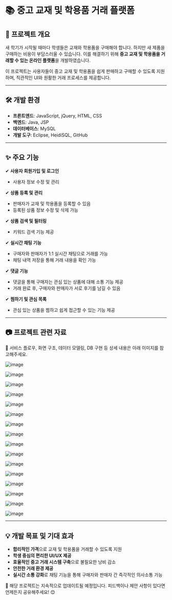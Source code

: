 # 📚 중고 교재 및 학용품 거래 플랫폼

## 🏫 프로젝트 개요
새 학기가 시작될 때마다 학생들은 교재와 학용품을 구매해야 합니다. 하지만 새 제품을 구매하는 비용이 부담스러울 수 있습니다. 이를 해결하기 위해 **중고 교재 및 학용품을 거래할 수 있는 온라인 플랫폼**을 개발하였습니다.

이 프로젝트는 사용자들이 중고 교재 및 학용품을 쉽게 판매하고 구매할 수 있도록 지원하며, 직관적인 UI와 원활한 거래 프로세스를 제공합니다.

---

## 🛠 개발 환경
- **프론트엔드**: JavaScript, jQuery, HTML, CSS
- **백엔드**: Java, JSP
- **데이터베이스**: MySQL
- **개발 도구**: Eclipse, HeidiSQL, GitHub

---

## ✨ 주요 기능
✔ **사용자 회원가입 및 로그인**
   - 사용자 정보 수정 및 관리
   
✔ **상품 등록 및 관리**
   - 판매자가 교재 및 학용품을 등록할 수 있음
   - 등록된 상품 정보 수정 및 삭제 가능
   
✔ **상품 검색 및 필터링**
   - 키워드 검색 기능 제공

✔ **실시간 채팅 기능**
   - 구매자와 판매자가 1:1 실시간 채팅으로 거래를 가능
   - 채팅 내역 저장을 통해 거래 내용을 확인 가능
   
✔ **댓글 기능**
   - 댓글을 통해 구매자는 관심 있는 상품에 대해 소통 기능 제공
   - 거래 완료 후, 구매자와 판매자가 서로 후기를 남길 수 있음

✔ **찜하기 및 관심 목록**
   - 관심 있는 상품을 찜하고 쉽게 접근할 수 있는 기능 제공

---

## 📷 프로젝트 관련 자료
📌 서비스 플로우, 화면 구조, 데이터 모델링, DB 구현 등 상세 내용은 아래 이미지를 참고해주세요.


![image](https://github.com/HONG0805/kangnamMarket/assets/112541200/05759b39-67d7-4d17-825d-2708459c6420)


![image](https://github.com/HONG0805/kangnamMarket/assets/112541200/5c21e87d-cb75-4aa2-9e86-2f8de55841d3)


![image](https://github.com/HONG0805/kangnamMarket/assets/112541200/f1dcb61a-8854-46f1-a49e-1087b8ae177c)


![image](https://github.com/HONG0805/kangnamMarket/assets/112541200/5c9b94ec-1982-4fb3-9d3d-45f9817c2ee0)


![image](https://github.com/HONG0805/kangnamMarket/assets/112541200/1da1a4df-43ec-4d57-9141-569e942d9994)


![image](https://github.com/HONG0805/kangnamMarket/assets/112541200/839bf47b-5da0-4329-ac2b-37075700e80a)


![image](https://github.com/HONG0805/kangnamMarket/assets/112541200/7cec7e79-6f31-41ea-9776-78a96901c05f)


![image](https://github.com/HONG0805/kangnamMarket/assets/112541200/8aba9aaa-43d2-483d-8e18-985e0bbb38fc)


![image](https://github.com/HONG0805/kangnamMarket/assets/112541200/c61e19fe-fa3b-47c6-8948-6d0ec0464b06)


![image](https://github.com/HONG0805/kangnamMarket/assets/112541200/3abc4c38-edfd-419d-971b-28f7c43110eb)


![image](https://github.com/HONG0805/kangnamMarket/assets/112541200/072cf026-a948-4ee8-a230-ce2e8cfa5747)


![image](https://github.com/HONG0805/kangnamMarket/assets/112541200/a598d4ad-4733-4afc-a109-96c6e8005e34)


![image](https://github.com/HONG0805/kangnamMarket/assets/112541200/e690a39c-a7db-40a3-8434-b8ca0752b8ea)


![image](https://github.com/HONG0805/kangnamMarket/assets/112541200/4ecbcb76-b4f1-4204-b4a6-abda19394157)


![image](https://github.com/HONG0805/kangnamMarket/assets/112541200/afeca9ae-a274-4d27-bdb4-4c920313dd5e)


![image](https://github.com/HONG0805/kangnamMarket/assets/112541200/3a0a4d0d-41dc-4c34-b378-5a781c367ec6)

---

## 💡 개발 목표 및 기대 효과
- **합리적인 가격**으로 교재 및 학용품을 거래할 수 있도록 지원
- **학생 중심의 편리한 UI/UX 제공**
- **효율적인 중고 거래 시스템 구축**으로 불필요한 낭비 감소
- **안전한 거래 환경 제공**
- **실시간 소통 강화**로 채팅 기능을 통해 구매자와 판매자 간 즉각적인 의사소통 가능

📢 해당 프로젝트는 지속적으로 업데이트될 예정입니다. 피드백이나 제안 사항이 있다면 언제든지 공유해주세요! 😊







